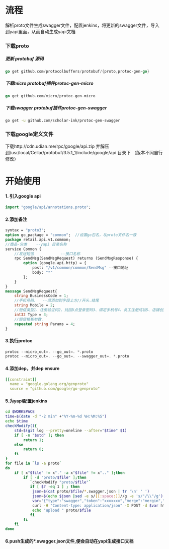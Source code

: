 # 流程
解析proto文件生成swagger文件，配置jenkins，将更新的swagger文件，导入到yapi里面，从而自动生成yapi文档

### 下载proto

##### 更新 protobuf 源码
```go
go get github.com/protocolbuffers/protobuf/{proto,protoc-gen-go}
```
##### 下载micro protobuf插件protoc-gen-micro
```go
go get github.com/micro/protoc-gen-micro
```
##### 下载swagger protobuf插件protoc-gen-swagger
```sh
go get -u github.com/scholar-ink/protoc-gen-swagger
```
### 下载google定义文件
下载http://cdn.udian.me/rpc/google/api.zip 并解压到/usr/local/Cellar/protobuf/3.5.1_1/include/google/api 目录下 （版本不同自行修改）

# 开始使用

#### 1. 引入google api
```protobuf
import "google/api/annotations.proto";
```
#### 2.添加备注

```protobuf
syntax = "proto3";
option go_package = "common";  //设置go包名，与proto文件名一致
package retail.api.v1.common;
//商品-分类    --yapi 目录名称
service Common {
    //发送短信            --接口名称
    rpc SendMsg(SendMsgRequest) returns (SendMsgResponse) {
        option (google.api.http) = {
            post: "/v1/common/common/SendMsg" --接口地址
            body: "*"
        };
    }
}
message SendMsgRequest{
    string BusinessCode = 1;
    //手机号码.   --须添加到字段上方//开头.结尾
    string Mobile = 2;
    //短信类型1、注册验证码2、找回U点登录密码3、绑定手机号4、员工注册成功5、店铺创建成功6、商家注册成功.
    int32 Type = 3;
    //短信模板参数.
    repeated string Params = 4;
}

```
#### 3.执行protoc
```go
protoc --micro_out=. --go_out=. *.proto
protoc --micro_out=. --go_out=. --swagger_out=. *.proto
```

#### 4.添加dep，并dep ensure
```yaml
[[constraint]]
  name = "google.golang.org/genproto"
  source = "github.com/google/go-genproto"
```

#### 5.为yapi配置jenkins
```bash
cd $WORKSPACE
time=$(date -d "-2 min" +"%Y-%m-%d %H:%M:%S")
echo $time
checkModify(){
    std=$(git log --pretty=oneline --after="$time" $1)
    if [ -n "$std" ]; then
        return 1;
    else
        return 0;
    fi
}
for file in `ls -a proto`
do
    if [ x"$file" != x"." -a x"$file" != x".." ];then
        if [ -d "proto/$file" ];then
           `checkModify "proto/$file"`
           if [ $? -eq 1 ] ; then
            json=$(cat proto/$file/*.swagger.json | tr '\n' ' ')
            json=$(echo $json |sed -e s/[[:space:]]//g -e 's/"/\\"/g')
            var='{"type":"swagger","token":"xxxxxxx","merge":"mergin","json":"'$json'"}'
            curl -H "Content-type: application/json" -X POST -d $var http://test.yapi.udian.me/api/open/import_data
            echo "upload " proto/$file
           fi
        fi
    fi
done
```
#### 6.push生成的*.swagger.json文件,便会自动在yapi生成接口文档